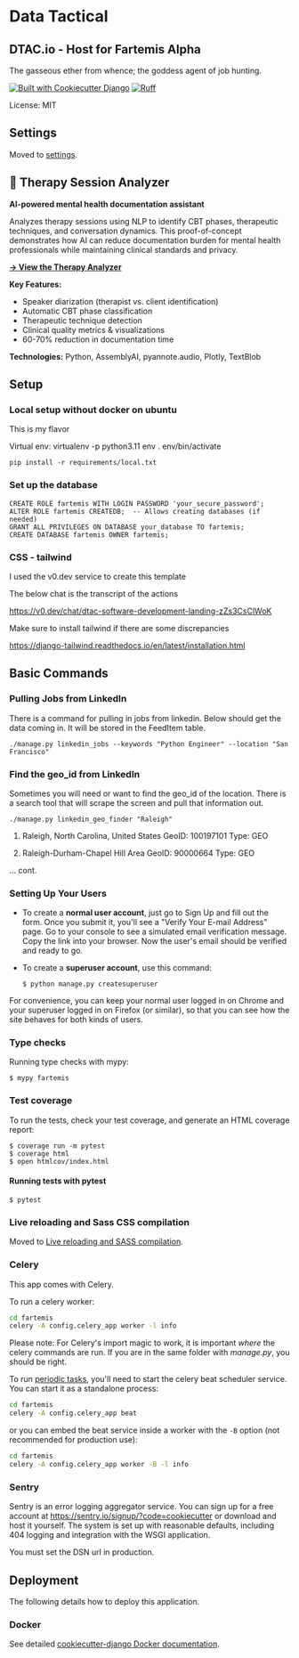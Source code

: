 # Data Tactical  

## DTAC.io - Host for Fartemis Alpha

The gasseous ether from whence; the goddess agent of job hunting.

[![Built with Cookiecutter Django](https://img.shields.io/badge/built%20with-Cookiecutter%20Django-ff69b4.svg?logo=cookiecutter)](https://github.com/cookiecutter/cookiecutter-django/)
[![Ruff](https://img.shields.io/endpoint?url=https://raw.githubusercontent.com/astral-sh/ruff/main/assets/badge/v2.json)](https://github.com/astral-sh/ruff)

License: MIT

## Settings

Moved to [settings](https://cookiecutter-django.readthedocs.io/en/latest/1-getting-started/settings.html).

## 🧠 Therapy Session Analyzer

**AI-powered mental health documentation assistant**

Analyzes therapy sessions using NLP to identify CBT phases, therapeutic techniques, and conversation dynamics. This proof-of-concept demonstrates how AI can reduce documentation burden for mental health professionals while maintaining clinical standards and privacy.

[**→ View the Therapy Analyzer**](./scripts/nlp_case_study/)

**Key Features:**
- Speaker diarization (therapist vs. client identification)
- Automatic CBT phase classification
- Therapeutic technique detection
- Clinical quality metrics & visualizations
- 60-70% reduction in documentation time

**Technologies:** Python, AssemblyAI, pyannote.audio, Plotly, TextBlob


## Setup

### Local setup without docker on ubuntu


This is my flavor

Virtual env: 
    virtualenv -p python3.11 env
    . env/bin/activate

    pip install -r requirements/local.txt


### Set up the database

    CREATE ROLE fartemis WITH LOGIN PASSWORD 'your_secure_password';
    ALTER ROLE fartemis CREATEDB;  -- Allows creating databases (if needed)
    GRANT ALL PRIVILEGES ON DATABASE your_database TO fartemis;
    CREATE DATABASE fartemis OWNER fartemis;


### CSS - tailwind

I used the v0.dev service to create this template 

The below chat is the transcript of the actions

https://v0.dev/chat/dtac-software-development-landing-zZs3CsClWoK

Make sure to install tailwind if there are some discrepancies 

https://django-tailwind.readthedocs.io/en/latest/installation.html


## Basic Commands

### Pulling Jobs from LinkedIn

There is a command for pulling in jobs from linkedin. Below should get the data coming in. It will be stored in the FeedItem table. 

    ./manage.py linkedin_jobs --keywords "Python Engineer" --location "San Francisco"

### Find the geo_id from LinkedIn

Sometimes you will need or want to find the geo_id of the location. There is a search tool that will scrape the screen and pull that information out. 


    ./manage.py linkedin_geo_finder "Raleigh"

1. Raleigh, North Carolina, United States
   GeoID: 100197101
   Type: GEO

2. Raleigh-Durham-Chapel Hill Area
   GeoID: 90000664
   Type: GEO

... cont. 



### Setting Up Your Users

- To create a **normal user account**, just go to Sign Up and fill out the form. Once you submit it, you'll see a "Verify Your E-mail Address" page. Go to your console to see a simulated email verification message. Copy the link into your browser. Now the user's email should be verified and ready to go.

- To create a **superuser account**, use this command:

      $ python manage.py createsuperuser

For convenience, you can keep your normal user logged in on Chrome and your superuser logged in on Firefox (or similar), so that you can see how the site behaves for both kinds of users.

### Type checks

Running type checks with mypy:

    $ mypy fartemis

### Test coverage

To run the tests, check your test coverage, and generate an HTML coverage report:

    $ coverage run -m pytest
    $ coverage html
    $ open htmlcov/index.html

#### Running tests with pytest

    $ pytest

### Live reloading and Sass CSS compilation

Moved to [Live reloading and SASS compilation](https://cookiecutter-django.readthedocs.io/en/latest/2-local-development/developing-locally.html#using-webpack-or-gulp).

### Celery

This app comes with Celery.

To run a celery worker:

```bash
cd fartemis
celery -A config.celery_app worker -l info
```

Please note: For Celery's import magic to work, it is important _where_ the celery commands are run. If you are in the same folder with _manage.py_, you should be right.

To run [periodic tasks](https://docs.celeryq.dev/en/stable/userguide/periodic-tasks.html), you'll need to start the celery beat scheduler service. You can start it as a standalone process:

```bash
cd fartemis
celery -A config.celery_app beat
```

or you can embed the beat service inside a worker with the `-B` option (not recommended for production use):

```bash
cd fartemis
celery -A config.celery_app worker -B -l info
```

### Sentry

Sentry is an error logging aggregator service. You can sign up for a free account at <https://sentry.io/signup/?code=cookiecutter> or download and host it yourself.
The system is set up with reasonable defaults, including 404 logging and integration with the WSGI application.

You must set the DSN url in production.

## Deployment

The following details how to deploy this application.

### Docker

See detailed [cookiecutter-django Docker documentation](https://cookiecutter-django.readthedocs.io/en/latest/3-deployment/deployment-with-docker.html).
